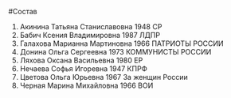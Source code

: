 #Состав
1. Акинина Татьяна Станиславовна 1948 СР
2. Бабич Ксения Владимировна 1987 ЛДПР
3. Галахова Марианна Мартиновна 1966 ПАТРИОТЫ РОССИИ
4. Донина Ольга Сергеевна 1973 КОММУНИСТЫ РОССИИ
5. Ляхова Оксана Васильевна 1980 ЕР
6. Нечаева Софья Игоревна 1947 КПРФ
7. Цветова Ольга Юрьевна 1967 За женщин России
8. Черная Марина Михайловна 1966 ВОИ
